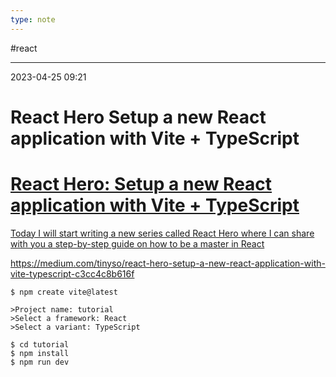 ```yaml
---
type: note
---
```


#react 

---
2023-04-25  09:21

# React Hero Setup a new React application with Vite + TypeScript


<div class="rich-link-card-container"><a class="rich-link-card" href="https://medium.com/tinyso/react-hero-setup-a-new-react-application-with-vite-typescript-c3cc4c8b616f" target="_blank">
	<div class="rich-link-image-container">
		<div class="rich-link-image" style="background-image: url('')">
	</div>
	</div>
	<div class="rich-link-card-text">
		<h1 class="rich-link-card-title">React Hero: Setup a new React application with Vite + TypeScript</h1>
		<p class="rich-link-card-description">
		Today I will start writing a new series called React Hero where I can share with you a step-by-step guide on how to be a master in React
		</p>
		<p class="rich-link-href">
		https://medium.com/tinyso/react-hero-setup-a-new-react-application-with-vite-typescript-c3cc4c8b616f
		</p>
	</div>
</a></div>


```shell
$ npm create vite@latest

>Project name: tutorial
>Select a framework: React
>Select a variant: TypeScript

$ cd tutorial
$ npm install
$ npm run dev

```